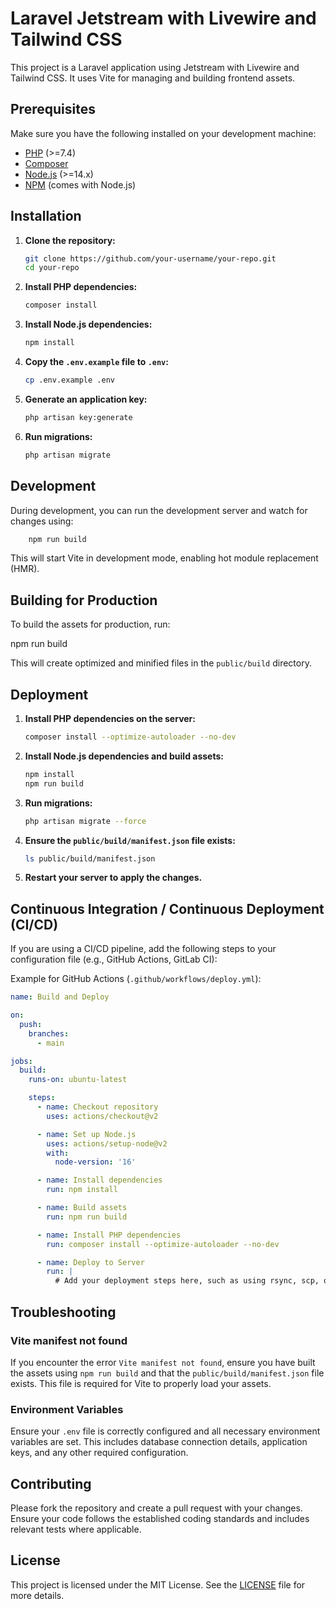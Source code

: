 

# Laravel Jetstream with Livewire and Tailwind CSS

This project is a Laravel application using Jetstream with Livewire and Tailwind CSS. It uses Vite for managing and building frontend assets.

## Prerequisites

Make sure you have the following installed on your development machine:

- [PHP](https://www.php.net/downloads.php) (>=7.4)
- [Composer](https://getcomposer.org/download/)
- [Node.js](https://nodejs.org/) (>=14.x)
- [NPM](https://www.npmjs.com/get-npm) (comes with Node.js)

## Installation

1. **Clone the repository:**

    ```bash
    git clone https://github.com/your-username/your-repo.git
    cd your-repo
    ```

2. **Install PHP dependencies:**

    ```bash
    composer install
    ```

3. **Install Node.js dependencies:**

    ```bash
    npm install
    ```

4. **Copy the `.env.example` file to `.env`:**

    ```bash
    cp .env.example .env
    ```

5. **Generate an application key:**

    ```bash
    php artisan key:generate
    ```

6. **Run migrations:**

    ```bash
    php artisan migrate
    ```

## Development

During development, you can run the development server and watch for changes using:

```bash
    npm run build
```

This will start Vite in development mode, enabling hot module replacement (HMR).

## Building for Production

To build the assets for production, run:


npm run build

This will create optimized and minified files in the `public/build` directory.

## Deployment

1. **Install PHP dependencies on the server:**

    ```bash
    composer install --optimize-autoloader --no-dev
    ```

2. **Install Node.js dependencies and build assets:**

    ```bash
    npm install
    npm run build
    ```

3. **Run migrations:**

    ```bash
    php artisan migrate --force
    ```

4. **Ensure the `public/build/manifest.json` file exists:**

    ```bash
    ls public/build/manifest.json
    ```

5. **Restart your server to apply the changes.**

## Continuous Integration / Continuous Deployment (CI/CD)

If you are using a CI/CD pipeline, add the following steps to your configuration file (e.g., GitHub Actions, GitLab CI):

Example for GitHub Actions (`.github/workflows/deploy.yml`):

```yaml
name: Build and Deploy

on:
  push:
    branches:
      - main

jobs:
  build:
    runs-on: ubuntu-latest

    steps:
      - name: Checkout repository
        uses: actions/checkout@v2

      - name: Set up Node.js
        uses: actions/setup-node@v2
        with:
          node-version: '16'

      - name: Install dependencies
        run: npm install

      - name: Build assets
        run: npm run build

      - name: Install PHP dependencies
        run: composer install --optimize-autoloader --no-dev

      - name: Deploy to Server
        run: |
          # Add your deployment steps here, such as using rsync, scp, or deploy to your hosting service
```

## Troubleshooting

### Vite manifest not found

If you encounter the error `Vite manifest not found`, ensure you have built the assets using `npm run build` and that the `public/build/manifest.json` file exists. This file is required for Vite to properly load your assets.

### Environment Variables

Ensure your `.env` file is correctly configured and all necessary environment variables are set. This includes database connection details, application keys, and any other required configuration.

## Contributing

Please fork the repository and create a pull request with your changes. Ensure your code follows the established coding standards and includes relevant tests where applicable.

## License

This project is licensed under the MIT License. See the [LICENSE](LICENSE) file for more details.
```
